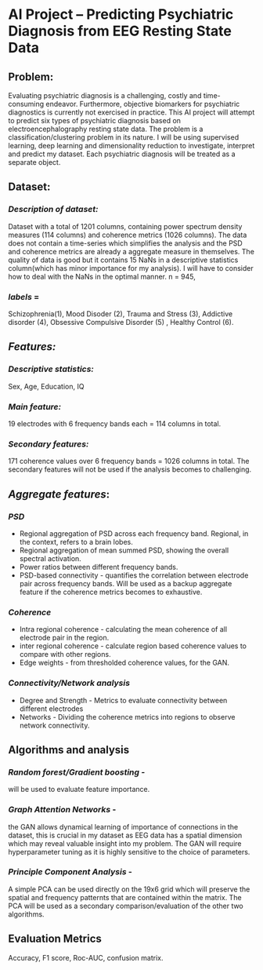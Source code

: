 # **AI Project – Predicting Psychiatric Diagnosis from EEG Resting State Data**

## **Problem:** 
Evaluating psychiatric diagnosis is a challenging, costly and time-consuming endeavor. 
Furthermore, objective biomarkers for psychiatric diagnostics is currently not exercised in practice. This AI project will attempt to predict six types of psychiatric diagnosis based on electroencephalography resting state data. 
The problem is a classification/clustering problem in its nature. I will be using supervised learning, deep learning and dimensionality reduction to investigate, interpret and predict my dataset.
Each psychiatric diagnosis will be treated as a separate object.

## **Dataset:** 
### *Description of dataset:* 
Dataset with a total of 1201 columns, containing power spectrum density measures (114 columns) and coherence metrics (1026 columns). 
The data does not contain a time-series which simplifies the analysis and the PSD and coherence metrics are already a aggregate measure in themselves. 
The quality of data is good but it contains 15 NaNs in a descriptive statistics column(which has minor importance for my analysis). I will have to consider how to deal with the NaNs in the optimal manner.
n = 945, 
### *labels* =  
Schizophrenia(1), Mood Disoder (2), Trauma and Stress (3), Addictive disorder (4), Obsessive Compulsive Disorder (5) , Healthy Control (6). 

## ***Features:***  
### *Descriptive statistics:* 
Sex, Age, Education, IQ
### *Main feature:* 
19 electrodes with 6 frequency bands each = 114 columns in total.
### *Secondary features:* 
171 coherence values over 6 frequency bands = 1026 columns in total. The secondary features will not be used if the analysis becomes to challenging. 

## ***Aggregate features*:** 
### *PSD*
- Regional aggregation of PSD across each frequency band. Regional, in the context, refers to a brain lobes.
- Regional aggregation of mean summed PSD, showing the overall spectral activation.
- Power ratios between different frequency bands.
- PSD-based connectivity - quantifies the correlation between electrode pair across frequency bands. Will be used as a backup aggregate feature if the coherence metrics becomes to exhaustive.
### *Coherence*
- Intra regional coherence - calculating the mean coherence of all electrode pair in the region.
- inter regional coherence - calculate region based coherence values to compare with other regions.
- Edge weights - from thresholded coherence values, for the GAN.
### *Connectivity/Network analysis*
- Degree and Strength - Metrics to evaluate connectivity between different electrodes
- Networks - Dividing the coherence metrics into regions to observe network connectivity.

## **Algorithms and analysis**
### *Random forest/Gradient boosting -* 
will be used to evaluate feature importance. 
### *Graph Attention Networks* - 
the GAN allows dynamical learning of importance of connections in the dataset, this is crucial in my dataset as EEG data has a spatial dimension which may reveal valuable insight into my problem. 
The GAN will require hyperparameter tuning as it is highly sensitive to the choice of parameters.
### *Principle Component Analysis* - 
A simple PCA can be used directly on the 19x6 grid which will preserve the spatial and frequency patternts that are contained within the matrix. 
The PCA will be used as a secondary comparison/evaluation of the other two algorithms.

## **Evaluation Metrics**
Accuracy, F1 score, Roc-AUC, confusion matrix.
